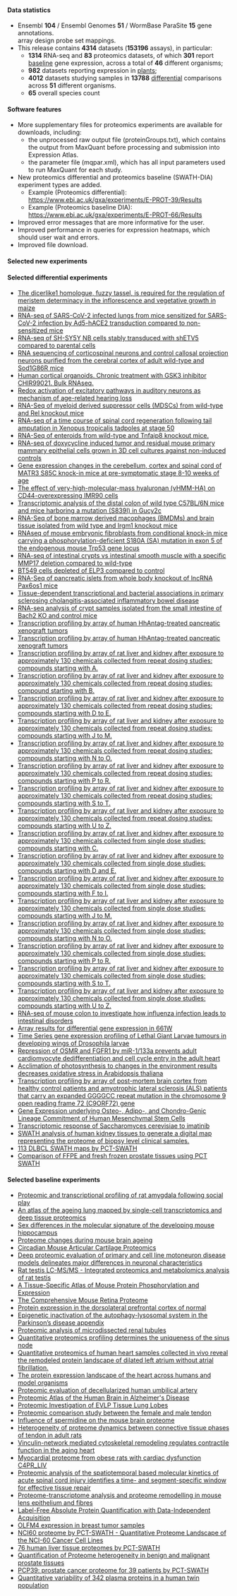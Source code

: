 #### Data statistics

- Ensembl **104** / Ensembl Genomes **51** / WormBase ParaSite **15** gene annotations.   
  array design probe set mappings.   
- This release contains **4314** datasets (**153196** assays), in particular:            
  - **1314** RNA-seq and **83** proteomics datasets, of which **301** report
    [baseline](https://www.ebi.ac.uk/gxa/baseline/experiments) gene expression, across a total of **46** different
    organisms;           
  - **982** datasets reporting expression in [plants](https://www.ebi.ac.uk/gxa/plant/experiments);               
  - **4012** datasets studying samples in **13788**
    [differential](https://www.ebi.ac.uk/gxa/experiments?experimentType=Differential) comparisons across **51**
    different organisms.
  - **65** overall species count
  
#### Software features

- More supplementary files for proteomics experiments are available for downloads, including: 
    - the unprocessed raw output file (proteinGroups.txt), which contains the output from MaxQuant before processing and submission into Expression Atlas.
    - the parameter file (mqpar.xml), which has all input parameters used to run MaxQuant for each study.
- New proteomics differential and proteomics baseline (SWATH-DIA) experiment types are added.
    - Example (Proteomics differential): https://www.ebi.ac.uk/gxa/experiments/E-PROT-39/Results
    - Example (Proteomics baseline DIA): https://www.ebi.ac.uk/gxa/experiments/E-PROT-66/Results
- Improved error messages that are more informative for the user.
- Improved performance in queries for expression heatmaps, which should user wait and errors. 
- Improved file download.

#### Selected new experiments

#### Selected differential experiments

- [The dicerlike1 homologue, fuzzy tassel, is required for the regulation of meristem determinacy in the inflorescence and vegetative growth in maize ](https://www.ebi.ac.uk/gxa/experiments/E-CURD-113)
- [RNA-seq of SARS-CoV-2 infected lungs from mice sensitized for SARS-CoV-2 infection by Ad5-hACE2 transduction compared to non-sensitized mice](https://www.ebi.ac.uk/gxa/experiments/E-GEOD-150847)
- [RNA-seq of SH-SY5Y NB cells stably transduced with shETV5 compared to parental cells](https://www.ebi.ac.uk/gxa/experiments/E-MTAB-6713)
- [RNA sequencing of corticospinal neurons and control callosal projection neurons purified from the cerebral cortex of adult wild-type and Sod1G86R mice](https://www.ebi.ac.uk/gxa/experiments/E-MTAB-7876)
- [Human cortical organoids. Chronic treatment with GSK3 inhibitor CHIR99021. Bulk RNAseq.](https://www.ebi.ac.uk/gxa/experiments/E-MTAB-8325)
- [Redox activation of excitatory pathways in auditory neurons as mechanism of age-related hearing loss](https://www.ebi.ac.uk/gxa/experiments/E-MTAB-8668)
- [RNA-Seq of myeloid derived suppressor cells (MDSCs) from wild-type and Rel knockout mice](https://www.ebi.ac.uk/gxa/experiments/E-MTAB-8674)
- [RNA-seq of a time course of spinal cord regeneration following tail amputation in Xenopus tropicalis tadpoles at stage 50](https://www.ebi.ac.uk/gxa/experiments/E-MTAB-8785)
- [RNA-Seq of enteroids from wild-type and Tnfaip8 knockout mice.](https://www.ebi.ac.uk/gxa/experiments/E-MTAB-8796)
- [RNA-seq of doxycycline induced tumor and residual mouse primary mammary epithelial cells grown in 3D cell cultures against non-induced controls](https://www.ebi.ac.uk/gxa/experiments/E-MTAB-8834)
- [Gene expression changes in the cerebellum, cortex and spinal cord of MATR3 S85C knock-in mice at pre-symptomatic stage 8-10 weeks of age ](https://www.ebi.ac.uk/gxa/experiments/E-MTAB-8838)
- [The effect of very-high-molecular-mass hyaluronan (vHMM-HA) on CD44-overexpressing IMR90 cells](https://www.ebi.ac.uk/gxa/experiments/E-MTAB-8943)
- [Transcriptomic analysis of the distal colon of wild type C57BL/6N mice and mice harboring a mutation (S839I) in Gucy2c](https://www.ebi.ac.uk/gxa/experiments/E-MTAB-9148)
- [RNA-Seq of bone marrow derived macophages (BMDMs) and brain tissue isolated from wild type and Irgm1 knockout mice](https://www.ebi.ac.uk/gxa/experiments/E-MTAB-9164)
- [RNAseq of mouse embryonic fibroblasts from conditional knock-in mice carrying a phosphorylation-deficient S180A (SA) mutation in exon 5 of the endogenous mouse Trp53 gene locus](https://www.ebi.ac.uk/gxa/experiments/E-MTAB-9171)
- [RNA-seq of intestinal crypts vs intestinal smooth muscle with a specific MMP17 deletion compared to wild-type](https://www.ebi.ac.uk/gxa/experiments/E-MTAB-9180)
- [BT549 cells depleted of ELP3 compared to control](https://www.ebi.ac.uk/gxa/experiments/E-MTAB-9206)
- [RNA-Seq of pancreatic islets from whole body knockout of lncRNA Pax6os1 mice](https://www.ebi.ac.uk/gxa/experiments/E-MTAB-9213)
- [Tissue-dependent transcriptional and bacterial associations in primary sclerosing cholangitis-associated inflammatory bowel disease](https://www.ebi.ac.uk/gxa/experiments/E-MTAB-9658)
- [RNA-seq analysis of crypt samples isolated from the small intestine of Bach2 KO and control mice](https://www.ebi.ac.uk/gxa/experiments/E-MTAB-9865)
- [Transcription profiling by array of human HhAntag-treated pancreatic xenograft tumors](https://www.ebi.ac.uk/gxa/experiments/E-CURD-115)
- [Transcription profiling by array of human HhAntag-treated pancreatic xenograft tumors](https://www.ebi.ac.uk/gxa/experiments/E-CURD-116)
- [Transcription profiling by array of rat liver and kidney after exposure to approximately 130 chemicals collected from repeat dosing studies: compounds starting with A.](https://www.ebi.ac.uk/gxa/experiments/E-CURD-59)
- [Transcription profiling by array of rat liver and kidney after exposure to approximately 130 chemicals collected from repeat dosing studies: compound starting with B.](https://www.ebi.ac.uk/gxa/experiments/E-CURD-60)
- [Transcription profiling by array of rat liver and kidney after exposure to approximately 130 chemicals collected from repeat dosing studies: compounds starting with D to E.](https://www.ebi.ac.uk/gxa/experiments/E-CURD-62)
- [Transcription profiling by array of rat liver and kidney after exposure to approximately 130 chemicals collected from repeat dosing studies: compounds starting with J to M.](https://www.ebi.ac.uk/gxa/experiments/E-CURD-64)
- [Transcription profiling by array of rat liver and kidney after exposure to approximately 130 chemicals collected from repeat dosing studies: compounds starting with N to O.](https://www.ebi.ac.uk/gxa/experiments/E-CURD-65)
- [Transcription profiling by array of rat liver and kidney after exposure to approximately 130 chemicals collected from repeat dosing studies: compounds starting with P to R.](https://www.ebi.ac.uk/gxa/experiments/E-CURD-66)
- [Transcription profiling by array of rat liver and kidney after exposure to approximately 130 chemicals collected from repeat dosing studies: compounds starting with S to T.](https://www.ebi.ac.uk/gxa/experiments/E-CURD-67)
- [Transcription profiling by array of rat liver and kidney after exposure to approximately 130 chemicals collected from repeat dosing studies: compounds starting with U to Z.](https://www.ebi.ac.uk/gxa/experiments/E-CURD-68)
- [Transcription profiling by array of rat liver and kidney after exposure to approximately 130 chemicals collected from single dose studies: compounds starting with C.](https://www.ebi.ac.uk/gxa/experiments/E-CURD-69)
- [Transcription profiling by array of rat liver and kidney after exposure to approximately 130 chemicals collected from single dose studies: compounds starting with D and E.](https://www.ebi.ac.uk/gxa/experiments/E-CURD-70)
- [Transcription profiling by array of rat liver and kidney after exposure to approximately 130 chemicals collected from single dose studies: compounds starting with F to I.](https://www.ebi.ac.uk/gxa/experiments/E-CURD-71)
- [Transcription profiling by array of rat liver and kidney after exposure to approximately 130 chemicals collected from single dose studies: compounds starting with J to M.](https://www.ebi.ac.uk/gxa/experiments/E-CURD-72)
- [Transcription profiling by array of rat liver and kidney after exposure to approximately 130 chemicals collected from single dose studies: compounds starting with N to O.](https://www.ebi.ac.uk/gxa/experiments/E-CURD-73)
- [Transcription profiling by array of rat liver and kidney after exposure to approximately 130 chemicals collected from single dose studies: compounds starting with P to R.](https://www.ebi.ac.uk/gxa/experiments/E-CURD-74)
- [Transcription profiling by array of rat liver and kidney after exposure to approximately 130 chemicals collected from single dose studies: compounds starting with S to T.](https://www.ebi.ac.uk/gxa/experiments/E-CURD-75)
- [Transcription profiling by array of rat liver and kidney after exposure to approximately 130 chemicals collected from single dose studies: compounds starting with U to Z.](https://www.ebi.ac.uk/gxa/experiments/E-CURD-76)
- [RNA-seq of mouse colon to investigate how influenza infection leads to intestinal disorders](https://www.ebi.ac.uk/gxa/experiments/E-MTAB-10036)
- [Array results for differential gene expression in 661W](https://www.ebi.ac.uk/gxa/experiments/E-MTAB-10055)
- [Time Series gene expression profiling of Lethal Giant Larvae tumours in developing wings of Drosophila larvae](https://www.ebi.ac.uk/gxa/experiments/E-MTAB-10059)
- [Repression of OSMR and FGFR1 by miR-1/133a prevents adult cardiomyocyte dedifferentiation and cell cycle entry in the adult heart](https://www.ebi.ac.uk/gxa/experiments/E-MTAB-10226)
- [Acclimation of photosynthesis to changes in the environment results decreases oxidative stress in Arabidopsis thaliana](https://www.ebi.ac.uk/gxa/experiments/E-MTAB-10282)
- [Transcription profiling by array of post-mortem brain cortex from healthy control patients and amyotrophic lateral sclerosis (ALS) patients that carry an expanded GGGGCC repeat mutation in the chromosome 9 open reading frame 72 (C9ORF72) gene](https://www.ebi.ac.uk/gxa/experiments/E-MTAB-1925)
- [Gene Expression underlying Osteo-, Adipo-, and Chondro-Genic Lineage Commitment of Human Mesenchymal Stem Cells](https://www.ebi.ac.uk/gxa/experiments/E-MTAB-3731)
- [Transcriptomic response of Saccharomyces cerevisiae to imatinib](https://www.ebi.ac.uk/gxa/experiments/E-MTAB-9042)
- [SWATH analysis of human kidney tissues to generate a digital map representing the proteome of biopsy level clinical samples.](https://www.ebi.ac.uk/gxa/experiments/E-PROT-59)
- [113 DLBCL SWATH maps by PCT-SWATH](https://www.ebi.ac.uk/gxa/experiments/E-PROT-67)
- [Comparison of FFPE and fresh frozen prostate tissues using PCT SWATH](https://www.ebi.ac.uk/gxa/experiments/E-PROT-68)

#### Selected baseline experiments

- [Proteomic and transcriptional profiling of rat amygdala following social play](https://www.ebi.ac.uk/gxa/experiments/E-PROT-86)
- [An atlas of the ageing lung mapped by single-cell transcriptomics and deep tissue proteomics](https://www.ebi.ac.uk/gxa/experiments/E-PROT-77)
- [Sex differences in the molecular signature of the developing mouse hippocampus](https://www.ebi.ac.uk/gxa/experiments/E-PROT-84)
- [Proteome changes during mouse brain ageing](https://www.ebi.ac.uk/gxa/experiments/E-PROT-75)
- [Circadian Mouse Articular Cartilage Proteomics](https://www.ebi.ac.uk/gxa/experiments/E-PROT-82)
- [Deep proteomic evaluation of primary and cell line motoneuron disease models delineates major differences in neuronal characteristics](https://www.ebi.ac.uk/gxa/experiments/E-PROT-12)
- [Rat testis LC-MS/MS - Integrated proteomics and metabolomics analysis of rat testis](https://www.ebi.ac.uk/gxa/experiments/E-PROT-89)
- [A Tissue-Specific Atlas of Mouse Protein Phosphorylation and Expression](https://www.ebi.ac.uk/gxa/experiments/E-PROT-79)
- [The Comprehensive Mouse Retina Proteome](https://www.ebi.ac.uk/gxa/experiments/E-PROT-76)
- [Protein expression in the dorsolateral prefrontal cortex of normal](https://www.ebi.ac.uk/gxa/experiments/E-PROT-53)
- [Epigenetic inactivation of the autophagy-lysosomal system in the Parkinson’s disease appendix](https://www.ebi.ac.uk/gxa/experiments/E-PROT-65)
- [Proteomic analysis of microdissected renal tubules](https://www.ebi.ac.uk/gxa/experiments/E-PROT-93)
- [Quantitative proteomics profiling determines the uniqueness of the sinus node](https://www.ebi.ac.uk/gxa/experiments/E-PROT-85)
- [Quantitative proteomics of human heart samples collected in vivo reveal the remodeled protein landscape of dilated left atrium without atrial fibrillation.](https://www.ebi.ac.uk/gxa/experiments/E-PROT-62)
- [The protein expression landscape of the heart across humans and model organisms](https://www.ebi.ac.uk/gxa/experiments/E-PROT-81)
- [Proteomic evaluation of decellularized human umbilical artery](https://www.ebi.ac.uk/gxa/experiments/E-PROT-63)
- [Proteomic Atlas of the Human Brain in Alzheimer's Disease](https://www.ebi.ac.uk/gxa/experiments/E-PROT-61)
- [Proteomic Investigation of EVLP Tissue Lung Lobes](https://www.ebi.ac.uk/gxa/experiments/E-PROT-87)
- [Proteomic comparison study between the female and male tendon](https://www.ebi.ac.uk/gxa/experiments/E-PROT-74)
- [Influence of spermidine on the mouse brain proteome](https://www.ebi.ac.uk/gxa/experiments/E-PROT-83)
- [Heterogeneity of proteome dynamics between connective tissue phases of tendon in adult rats](https://www.ebi.ac.uk/gxa/experiments/E-PROT-95)
- [Vinculin-network mediated cytoskeletal remodeling regulates contractile function in the aging heart](https://www.ebi.ac.uk/gxa/experiments/E-PROT-91)
- [Myocardial proteome from obese rats with cardiac dysfunction C4PR_LIV](https://www.ebi.ac.uk/gxa/experiments/E-PROT-92)
- [Proteomic analysis of the spatiotemporal based molecular kinetics of acute spinal cord injury identifies a time- and segment-specific window for effective tissue repair](https://www.ebi.ac.uk/gxa/experiments/E-PROT-94)
- [Proteome-transcriptome analysis and proteome remodelling in mouse lens epithelium and fibres](https://www.ebi.ac.uk/gxa/experiments/E-PROT-78)
- [Label-Free Absolute Protein Quantification with Data-Independent Acquisition](https://www.ebi.ac.uk/gxa/experiments/E-PROT-71)
- [OLFM4 expression in breast tumor samples](https://www.ebi.ac.uk/gxa/experiments/E-PROT-72)
- [NCI60 proteome by PCT-SWATH - Quantitative Proteome Landscape of the NCI-60 Cancer Cell Lines](https://www.ebi.ac.uk/gxa/experiments/E-PROT-73)
- [76 human liver tissue proteomes by PCT-SWATH](https://www.ebi.ac.uk/gxa/experiments/E-PROT-69)
- [Quantification of Proteome heterogeneity in benign and malignant prostate tissues](https://www.ebi.ac.uk/gxa/experiments/E-PROT-66)
- [PCP39: prostate cancer proteome for 39 patients by PCT-SWATH](https://www.ebi.ac.uk/gxa/experiments/E-PROT-70)
- [Quantitative variability of 342 plasma proteins in a human twin population](https://www.ebi.ac.uk/gxa/experiments/E-PROT-60)
